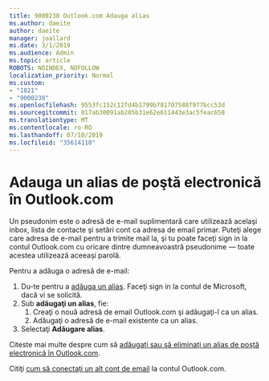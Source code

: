 ```yaml
---
title: 9000238 Outlook.com Adauga alias
ms.author: daeite
author: daeite
manager: joallard
ms.date: 3/1/2019
ms.audience: Admin
ms.topic: article
ROBOTS: NOINDEX, NOFOLLOW
localization_priority: Normal
ms.custom:
- "1821"
- "9000238"
ms.openlocfilehash: 9553fc152c12fd4b1799b781707588f977bcc53d
ms.sourcegitcommit: 017ab30091ab205b31e62e611443e3ac5feac658
ms.translationtype: MT
ms.contentlocale: ro-RO
ms.lasthandoff: 07/10/2019
ms.locfileid: "35614110"
---
```

# <a name="add-an-email-alias-in-outlookcom"></a>Adauga un alias de poştă electronică în Outlook.com

Un pseudonim este o adresă de e-mail suplimentară care utilizează acelaşi inbox, lista de contacte şi setări cont ca adresa de email primar. Puteţi alege care adresa de e-mail pentru a trimite mail la, şi tu poate faceţi sign in la contul Outlook.com cu oricare dintre dumneavoastră pseudonime — toate acestea utilizează aceeaşi parolă.

Pentru a adăuga o adresă de e-mail:

1. Du-te pentru a [adăuga un alias](https://go.microsoft.com/fwlink/p/?linkid=864833). Faceţi sign in la contul de Microsoft, dacă vi se solicită.
2. Sub **adăugaţi un alias**, fie:
    1. Creaţi o nouă adresă de email Outlook.com şi adăugaţi-l ca un alias.
    2. Adăugaţi o adresă de e-mail existente ca un alias.
3. Selectaţi **Adăugare alias**.

Citeste mai multe despre cum să [adăugaţi sau să eliminaţi un alias de poştă electronică în Outlook.com](https://support.office.com/article/459b1989-356d-40fa-a689-8f285b13f1f2?wt.mc_id=Office_Outlook_com_Alchemy).  

Citiţi [cum să conectaţi un alt cont de email](https://support.office.com/article/c5224df4-5885-4e79-91ba-523aa743f0ba?wt.mc_id=Office_Outlook_com_Alchemy) la contul Outlook.com.